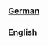 ### [German](https://github.com/D1p4k/ChainSMPGuide/blob/main/DE-ChainSMPModLoaders.md)
### [English](https://github.com/D1p4k/ChainSMPGuide/blob/main/EN-ChainSMPModLoaders.md)
